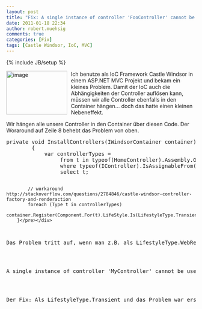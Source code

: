 ```yaml
---
layout: post
title: "Fix: A single instance of controller 'FooController' cannot be used to handle multiple requests - MVC3"
date: 2011-01-18 22:34
author: robert.muehsig
comments: true
categories: [Fix]
tags: [Castle Windsor, IoC, MVC]
---
```

{% include JB/setup %}
<p><a href="{{BASE_PATH}}/assets/wp-images/image1167.png"><img style="border-bottom: 0px; border-left: 0px; margin: 0px 10px 0px 0px; display: inline; border-top: 0px; border-right: 0px" title="image" border="0" alt="image" align="left" src="{{BASE_PATH}}/assets/wp-images/image_thumb349.png" width="162" height="116" /></a> </p>  <p>Ich benutze als IoC Framework Castle Windsor in einem ASP.NET MVC Projekt und bekam ein kleines Problem. Damit der IoC auch die Abhängigkeiten der Controller auflösen kann, müssen wir alle Controller ebenfalls in den Container hängen... doch das hatte einen kleinen Nebeneffekt.</p>  <p>Wir hängen alle unsere Controller in den Container über diesen Code. Der Woraround auf Zeile 8 behebt das Problem von oben.</p>  <div style="padding-bottom: 0px; margin: 0px; padding-left: 0px; padding-right: 0px; display: inline; float: none; padding-top: 0px" id="scid:812469c5-0cb0-4c63-8c15-c81123a09de7:5a15d618-19c6-44ea-be6a-eebf36e399d1" class="wlWriterEditableSmartContent"><pre name="code" class="c#">private void InstallControllers(IWindsorContainer container)
        {
            var controllerTypes =
                 from t in typeof(HomeController).Assembly.GetTypes()
                 where typeof(IController).IsAssignableFrom(t)
                 select t;

            // workaround http://stackoverflow.com/questions/2784846/castle-windsor-controller-factory-and-renderaction
            foreach (Type t in controllerTypes)
                container.Register(Component.For(t).LifeStyle.Is(LifestyleType.Transient).Named(t.FullName));
        }</pre></div>

<p>Das Problem tritt auf, wenn man z.B. als LifestyleType.WebRequest reingibt und über RenderAction einen Controller mehrmals aufruft - das mag das Framework nicht und es kommt die schicke Fehlermeldung. Der Grund ist einfach: Es kommt ein HttpRequest an, also wird genau eine Instanz von Controller erstellt. Auf diese Instanz will er dann über RenderAction mehrmals zugreifen, was aber wohl nicht geht:</p>

<div style="padding-bottom: 0px; margin: 0px; padding-left: 0px; padding-right: 0px; display: inline; float: none; padding-top: 0px" id="scid:812469c5-0cb0-4c63-8c15-c81123a09de7:6feb7d0f-34ff-4650-89c1-4f33b7718823" class="wlWriterEditableSmartContent"><pre name="code" class="c#">A single instance of controller 'MyController' cannot be used to handle multiple requests. If a custom controller factory is in use, make sure that it creates a new instance of the controller for each request.</pre></div>

<p>Der Fix: Als LifestyleType.Transient und das Problem war erstmal weg - ob das gut ist, kann ich noch nicht genau bestimmen ;)</p>
